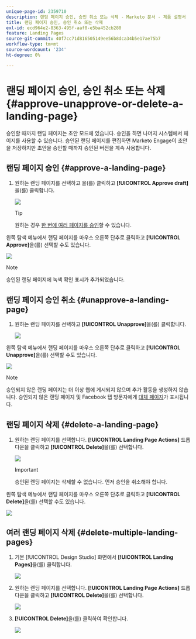 ```yaml
---
unique-page-id: 2359710
description: 랜딩 페이지 승인, 승인 취소 또는 삭제 - Marketo 문서 - 제품 설명서
title: 랜딩 페이지 승인, 승인 취소 또는 삭제
exl-id: ecd964e2-8363-495f-aaf0-e5ba452cb280
feature: Landing Pages
source-git-commit: 40f7cc71d816505149ee56b8dca34b5e17ae75b7
workflow-type: tm+mt
source-wordcount: '234'
ht-degree: 0%

---
```


# 랜딩 페이지 승인, 승인 취소 또는 삭제 {#approve-unapprove-or-delete-a-landing-page}

승인할 때까지 랜딩 페이지는 초안 모드에 있습니다. 승인을 하면 나머지 시스템에서 페이지를 사용할 수 있습니다. 승인된 랜딩 페이지를 편집하면 Marketo Engage이 초안을 저장하지만 초안을 승인할 때까지 승인된 버전을 계속 사용합니다.

## 랜딩 페이지 승인 {#approve-a-landing-page}

1. 원하는 랜딩 페이지를 선택하고 을(를) 클릭하고 **[!UICONTROL Approve draft]**&#x200B;을(를) 클릭합니다.

   ![](assets/approve-unapprove-or-delete-a-landing-page-1.png)

   >[!TIP]
   >
   >원하는 경우 [한 번에 여러 페이지를 승인](/help/marketo/product-docs/demand-generation/landing-pages/landing-page-actions/approve-multiple-landing-pages-at-once.md)할 수 있습니다.

왼쪽 탐색 메뉴에서 랜딩 페이지를 마우스 오른쪽 단추로 클릭하고 **[!UICONTROL Approve]**&#x200B;을(를) 선택할 수도 있습니다.

![](assets/approve-unapprove-or-delete-a-landing-page-2.png)

>[!NOTE]
>
>승인된 랜딩 페이지에 녹색 확인 표시가 추가되었습니다.

## 랜딩 페이지 승인 취소 {#unapprove-a-landing-page}

1. 원하는 랜딩 페이지를 선택하고 **[!UICONTROL Unapprove]**&#x200B;을(를) 클릭합니다.

   ![](assets/approve-unapprove-or-delete-a-landing-page-3.png)

왼쪽 탐색 메뉴에서 랜딩 페이지를 마우스 오른쪽 단추로 클릭하고 **[!UICONTROL Unapprove]**&#x200B;을(를) 선택할 수도 있습니다.

![](assets/approve-unapprove-or-delete-a-landing-page-4.png)

>[!NOTE]
>
>승인되지 않은 랜딩 페이지는 더 이상 웹에 게시되지 않으며 추가 활동을 생성하지 않습니다. 승인되지 않은 랜딩 페이지 및 Facebook 탭 방문자에게 [대체 페이지](/help/marketo/product-docs/administration/settings/set-a-fallback-page.md)가 표시됩니다.

## 랜딩 페이지 삭제 {#delete-a-landing-page}

1. 원하는 랜딩 페이지를 선택합니다. **[!UICONTROL Landing Page Actions]** 드롭다운을 클릭하고 **[!UICONTROL Delete]**&#x200B;을(를) 선택합니다.

   ![](assets/approve-unapprove-or-delete-a-landing-page-5.png)

   >[!IMPORTANT]
   >
   >승인된 랜딩 페이지는 삭제할 수 없습니다. 먼저 승인을 취소해야 합니다.

왼쪽 탐색 메뉴에서 랜딩 페이지를 마우스 오른쪽 단추로 클릭하고 **[!UICONTROL Delete]**&#x200B;을(를) 선택할 수도 있습니다.

![](assets/approve-unapprove-or-delete-a-landing-page-6.png)

## 여러 랜딩 페이지 삭제 {#delete-multiple-landing-pages}

1. 기본 [!UICONTROL Design Studio] 화면에서 **[!UICONTROL Landing Pages]**&#x200B;을(를) 클릭합니다.

   ![](assets/approve-unapprove-or-delete-a-landing-page-7.png)

1. 원하는 랜딩 페이지를 선택합니다. **[!UICONTROL Landing Page Actions]** 드롭다운을 클릭하고 **[!UICONTROL Delete]**&#x200B;을(를) 선택합니다.

   ![](assets/approve-unapprove-or-delete-a-landing-page-8.png)

1. **[!UICONTROL Delete]**&#x200B;을(를) 클릭하여 확인합니다.

   ![](assets/approve-unapprove-or-delete-a-landing-page-9.png)
